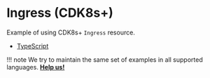 # Ingress (CDK8s+)

Example of using CDK8s+ `Ingress` resource.

- [TypeScript](https://github.com/awslabs/CDK8s/tree/master/examples/typescript/CDK8s-plus-ingress)

!!! note
    We try to maintain the same set of examples in all supported languages.
    **[Help us!](./CONTRIBUTING.md)**
